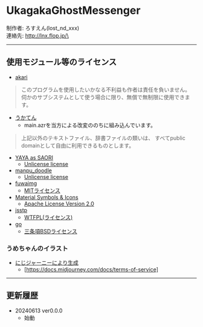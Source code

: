# UkagakaGhostMessenger
制作者: ろすえん(lost_nd_xxx)\
連絡先: http://lnx.flop.jp/\

------------------------
## 使用モジュール等のライセンス
* [akari](http://le.silk.to/akari.php)
> このプログラムを使用したいかなる不利益も作者は責任を負いません。
> 伺かのサブシステムとして使う場合に限り、無償で無制限に使用できます。
* [うかてん](https://github.com/nikolat/ukaten)
  * main.azrを当方による改変ののちに組み込んでいます。
> 上記以外のテキストファイル、辞書ファイルの類いは、
> すべてpublic domainとして自由に利用できるものとします。
* [YAYA as SAORI](https://github.com/YAYA-shiori/yaya-as-saori)
  * [Unlicense license](https://github.com/YAYA-shiori/yaya-as-saori/blob/main/LICENSE)
* [manpu_doodle](https://github.com/lost-nd-xxx/manpu_doodle)
  * [Unlicense license](https://github.com/lost-nd-xxx/manpu_doodle/blob/main/LICENSE)
* [fuwaimg](https://do.gt-gt.org/product/fuwaimg/)
  * [MITライセンス](https://licenses.opensource.jp/MIT/MIT.html)
* [Material Symbols & Icons](https://fonts.google.com/icons)
  * [Apache License Version 2.0](https://www.apache.org/licenses/LICENSE-2.0.html)
* [jsstp](https://github.com/ukatech/jsstp-lib)
  * [WTFPL(ライセンス)](https://github.com/ukatech/jsstp-lib/blob/master/LICENSE)
* [go](https://go.dev/)
  * [三条項BSDライセンス](https://go.dev/LICENSE)

### うめちゃんのイラスト
* [にじジャーニーにより生成](https://nijijourney.com/ja/)
  * [https://docs.midjourney.com/docs/terms-of-service]

------------------------
## 更新履歴
* 20240613 ver0.0.0
  * 始動
